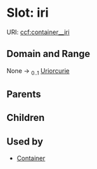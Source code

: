 
# Slot: iri




URI: [ccf:container__iri](http://purl.org/ccf/container__iri)


## Domain and Range

None &#8594;  <sub>0..1</sub> [Uriorcurie](types/Uriorcurie.md)

## Parents


## Children


## Used by

 * [Container](Container.md)
